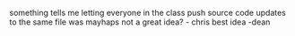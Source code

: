 something tells me letting everyone in the class push source code updates to the same file was mayhaps not a great idea? - chris
best idea -dean
